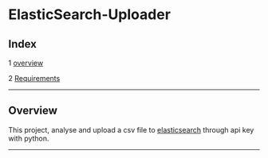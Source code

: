 # ElasticSearch-Uploader

## Index

1 [overview](#Overview)

2 [Requirements](#requirements)

---

## Overview

This project, analyse and upload a csv file to [elasticsearch](https://www.elastic.co/guide/en/elasticsearch/reference/current/index.html) through api key with python.

---
